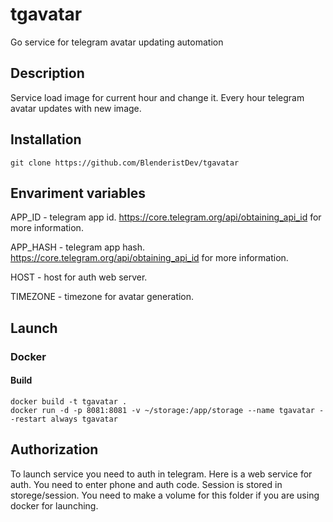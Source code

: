 # tgavatar
Go service for telegram avatar updating automation

## Description
Service load image for current hour and change it. Every hour telegram avatar updates with new image.

## Installation
````
git clone https://github.com/BlenderistDev/tgavatar
````
## Envariment variables
APP_ID - telegram app id. https://core.telegram.org/api/obtaining_api_id for more information.

APP_HASH - telegram app hash. https://core.telegram.org/api/obtaining_api_id for more information.

HOST - host for auth web server.

TIMEZONE - timezone for avatar generation.

## Launch
### Docker
#### Build
```
docker build -t tgavatar .
docker run -d -p 8081:8081 -v ~/storage:/app/storage --name tgavatar --restart always tgavatar
```

## Authorization
To launch service you need to auth in telegram. Here is a web service for auth. You need to enter phone and auth code.
Session is stored in storege/session. You need to make a volume for this folder if you are using docker for launching.

